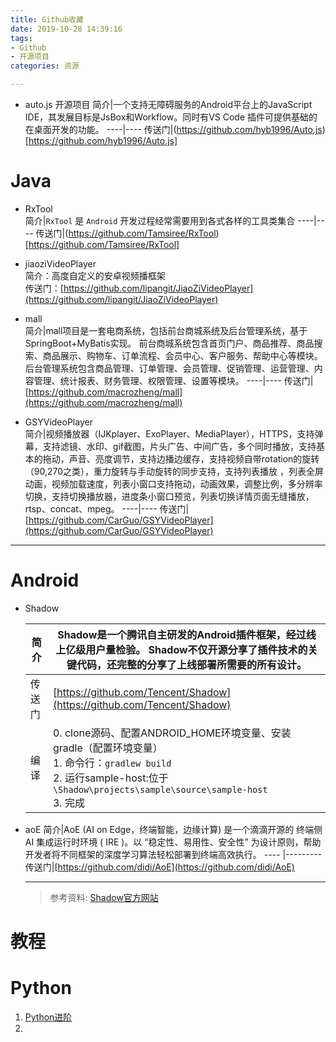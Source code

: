 ```yaml
---
title: Github收藏
date: 2019-10-28 14:39:16
tags:
- Github
- 开源项目
categories: 资源

---
```

- auto.js 开源项目
  简介|一个支持无障碍服务的Android平台上的JavaScript IDE，其发展目标是JsBox和Workflow。同时有VS Code 插件可提供基础的在桌面开发的功能。
  ----|----
  传送门|(https://github.com/hyb1996/Auto.js)[https://github.com/hyb1996/Auto.js]



# Java 

- RxTool  
  简介|`RxTool` 是 `Android` 开发过程经常需要用到各式各样的工具类集合
  ----|----
  传送门|(https://github.com/Tamsiree/RxTool)[https://github.com/Tamsiree/RxTool]

- jiaoziVideoPlayer   
  简介：高度自定义的安卓视频播框架   
  传送门：[https://github.com/lipangit/JiaoZiVideoPlayer](https://github.com/lipangit/JiaoZiVideoPlayer)
  
- mall   
  简介|mall项目是一套电商系统，包括前台商城系统及后台管理系统，基于SpringBoot+MyBatis实现。 前台商城系统包含首页门户、商品推荐、商品搜索、商品展示、购物车、订单流程、会员中心、客户服务、帮助中心等模块。 后台管理系统包含商品管理、订单管理、会员管理、促销管理、运营管理、内容管理、统计报表、财务管理、权限管理、设置等模块。
  ----|----
  传送门|[https://github.com/macrozheng/mall](https://github.com/macrozheng/mall)

- GSYVideoPlayer     
  简介|视频播放器（IJKplayer、ExoPlayer、MediaPlayer），HTTPS，支持弹幕，支持滤镜、水印、gif截图，片头广告、中间广告，多个同时播放，支持基本的拖动，声音、亮度调节，支持边播边缓存，支持视频自带rotation的旋转（90,270之类），重力旋转与手动旋转的同步支持，支持列表播放 ，列表全屏动画，视频加载速度，列表小窗口支持拖动，动画效果，调整比例，多分辨率切换，支持切换播放器，进度条小窗口预览，列表切换详情页面无缝播放，rtsp、concat、mpeg。
  ----|----
  传送门|[https://github.com/CarGuo/GSYVideoPlayer](https://github.com/CarGuo/GSYVideoPlayer)
---

# Android

- Shadow
  
  简介 |Shadow是一个腾讯自主研发的Android插件框架，经过线上亿级用户量检验。 Shadow不仅开源分享了插件技术的关键代码，还完整的分享了上线部署所需要的所有设计。 
  ----    |---------
  传送门| [https://github.com/Tencent/Shadow](https://github.com/Tencent/Shadow)
  编译|0. clone源码、配置ANDROID_HOME环境变量、安装gradle（配置环境变量）<br>1. 命令行：`gradlew build`<br>2. 运行sample-host:位于`\Shadow\projects\sample\source\sample-host`<br>3. 完成
  

- aoE
  简介|AoE (AI on Edge，终端智能，边缘计算) 是一个滴滴开源的 终端侧 AI 集成运行时环境 ( IRE )。以 “稳定性、易用性、安全性” 为设计原则，帮助开发者将不同框架的深度学习算法轻松部署到终端高效执行。
  ----    |---------
  传送门|[https://github.com/didi/AoE](https://github.com/didi/AoE)
  

  -------
  > 参考资料: [Shadow官方网站](https://github.com/Tencent/Shadow)


# 教程

# Python

1. [Python进阶](https://github.com/eastlakeside/interpy-zh)
2. 



